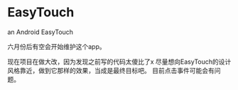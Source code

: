 # EasyTouch
an Android EasyTouch

六月份后有空会开始维护这个app。

现在项目在做大改，因为发现之前写的代码太傻比了x
尽量想向EasyTouch的设计风格靠近，做到它那样的效果，当成是最终目标吧。
目前点击事件可能会有问题。
